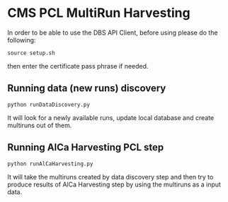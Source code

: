 # CMS PCL MultiRun Harvesting

In order to be able to use the DBS API Client, before using please do the following:

`source setup.sh`

then enter the certificate pass phrase if needed.

## Running data (new runs) discovery

`python runDataDiscovery.py`

It will look for a newly available runs, update local database and create multiruns
out of them.


## Running AlCa Harvesting PCL step

`python runAlCaHarvesting.py`

It will take the multiruns created by data discovery step and then try to produce
results of AlCa Harvesting step by using the multiruns as a input data.
